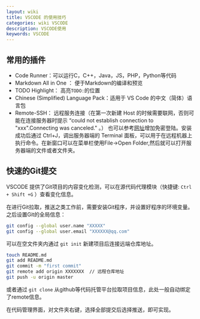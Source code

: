 ```yaml
---
layout: wiki
title: VSCODE 的使用技巧
categories: wiki VSCODE
description: VSCODE使用
keywords: VSCODE
---
```


## 常用的插件

+ Code Runner：可以运行C，C++，Java，JS，PHP，Python等代码
+ Markdown All in One ： 便于Markdown的编译和预览
+ TODO Highlight： 高亮`TODO:`的位置
+ Chinese (Simplified) Language Pack：适用于 VS Code 的中文（简体）语言包
+ Remote-SSH： 远程服务连接（在第一次新建 Host 的时候需要联网，否则可能在连接服务器时提示 “could not establish connection to "xxx".Connecting was canceled." 。） 也可以参考[网址](https://blog.csdn.net/Austin_Yan/article/details/100176024)增加免密登陆。安装成功后通过 Ctrl+J，调出服务器端的 Terminal 面板，可以用于在远程机器上执行命令。在新窗口可以在菜单栏使用File->Open Folder,然后就可以打开服务器端的文件或者文件夹。


## 快速的Git提交

VSCODE 提供了Git项目的内容变化检测，可以在源代码代理模块（快捷键: `Ctrl + Shift +G` ）查看变化信息。

在进行Git拉取，推送之类工作前，需要安装Git程序，并设置好程序的环境变量。之后设置Git的全局信息：
```bash
git config --global user.name "XXXXX" 
git config --global user.email "XXXXXX@qq.com"
```
可以在空文件夹内通过 `git init` 新建项目后连接远端仓库地址。
```bash
touch README.md 
git add README.md 
git commit -m "first commit" 
git remote add origin XXXXXXX  // 远程仓库地址
git push -u origin master
```

或者通过 `git clone` 从github等代码托管平台拉取项目信息，此处一般自动绑定了remote信息。

在代码管理界面，对文件夹右键，选择全部提交后选择推送，即可实现。
